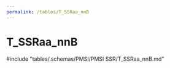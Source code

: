 ```yaml
---
permalink: /tables/T_SSRaa_nnB
---
```

# T_SSRaa_nnB
<!-- SPDX-License-Identifier: MPL-2.0 -->

<!-- ATTENTION : Ne pas supprimer ou modifier la ligne ci-dessous -->
#include "tables/.schemas/PMSI/PMSI SSR/T_SSRaa_nnB.md"
<!-- ATTENTION : Ne pas supprimer ou modifier la ligne ci-dessus -->
